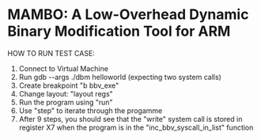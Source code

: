 MAMBO: A Low-Overhead Dynamic Binary Modification Tool for ARM
==============================================================

HOW TO RUN TEST CASE:
1. Connect to Virtual Machine
2. Run gdb --args ./dbm helloworld (expecting two system calls)
3. Create breakpoint "b bbv_exe"
4. Change layout: "layout regs"
5. Run the program using "run"
6. Use "step" to iterate through the progamme
7. After 9 steps, you should see that the "write" system call is stored in register X7 when the program is in the "inc_bbv_syscall_in_list" function

